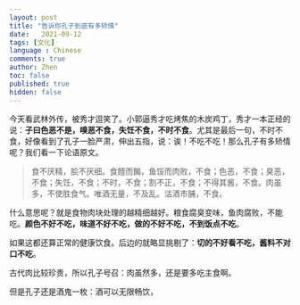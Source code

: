 ```yaml
---
layout: post
title: "告诉你孔子到底有多矫情"
date:   2021-09-12
tags: [文化]
language : Chinese
comments: true
author: Zhen
toc: false
published: true
hidden: false
---
```

今天看武林外传，被秀才逗笑了。小郭逼秀才吃烤焦的木炭鸡丁，秀才一本正经的说：**子曰色恶不是，嗅恶不食，失饪不食，不时不食**。尤其是最后一句，不时不食，好像看到了孔子一脸严肃，伸出五指，说：诶！不吃不吃！那么孔子有多矫情呢？我们看一下论语原文。

> 食不厌精，脍不厌细。食饐而餲，鱼馁而肉败，不食；色恶，不食；臭恶，不食；失饪，不食；不时，不食；割不正，不食；不得其酱，不食。肉虽多，不使胜食气。唯酒无量，不及乱。沽酒市脯，不食。

什么意思呢？就是食物肉块处理的越精细越好。粮食腐臭变味，鱼肉腐败，不能吃。**颜色不好不吃，味道不好不吃，做的不好不吃，不到饭点不吃**。

如果这都还算正常的健康饮食。后边的就略显挑剔了：**切的不好看不吃，酱料不对口不吃**。

古代肉比较珍贵，所以孔子号召：肉虽然多，还是要多吃主食啊。

但是孔子还是酒鬼一枚：酒可以无限畅饮，

<!--stackedit_data:
eyJoaXN0b3J5IjpbMTgwMTExMzI0LDExMTgwMzk4ODNdfQ==
-->